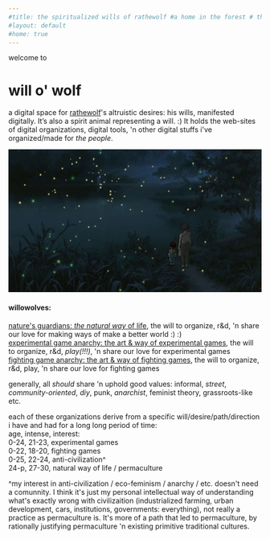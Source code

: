 ```yaml
---
#title: the spiritualized wills of rathewolf #a home in the forest # this will auto add it to the nav bar
#layout: default
#home: true
---
```


welcome to
# will o' wolf
a digital space for [rathewolf](https://rathewolf.com)'s altruistic desires: his wills, manifested digitally. It’s also a spirit animal representing a will. :) It holds the web-sites of digital organizations, digital tools, 'n other digital stuffs i've organized/made for *the people*.

![](graveyard-of-fireflies.jpg?raw=true)

#### willowolves:
[nature's guardians: *the natural way* of life](https://natural.willowolf.com/), the will to organize, r&d, 'n share our love for making ways of make a better world :) :)  
[experimental game anarchy: the art & way of experimental games](https://experimental.willowolf.com), the will to organize, r&d, *play(!!!)*, 'n share our love for experimental games  
[fighting game anarchy: the art & way of fighting games](https://fighting.willowolf.com), the will to organize, r&d, play, 'n share our love for fighting games



generally, all *should* share 'n uphold good values: informal, *street*, *community-oriented*, *diy*, punk, *anarchist*, feminist theory, grassroots-like etc.

each of these organizations derive from a specific will/desire/path/direction i have and had for a long long period of time:  
age, intense, interest:  
0-24, 21-23, experimental games  
0-22, 18-20, fighting games  
0-25, 22-24, anti-civilization^  
24-p, 27-30, natural way of life / permaculture

^my interest in anti-civilization / eco-feminism / anarchy / etc. doesn't need a comunnity. I think it's just my personal intellectual way of understanding what's exactly wrong with civilizaition (industrialized farming, urban development, cars, institutions, governments: everything), not really a practice as permaculture is. It's more of a path that led to permaculture, by rationally justifying permaculture 'n existing primitive traditional cultures.

